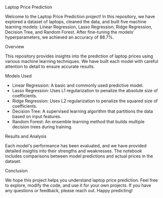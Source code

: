 Laptop Price Prediction

Welcome to the Laptop Price Prediction project! In this repository, we have explored a dataset of laptops, cleaned the data, and built five machine learning models: Linear Regression, Lasso Regression, Ridge Regression, Decision Tree, and Random Forest. After fine-tuning the models' hyperparameters, we achieved an accuracy of 88.7%.

Overview

This repository provides insights into the prediction of laptop prices using various machine learning techniques. We have built each model with careful attention to detail to ensure accurate results.

Models Used

- Linear Regression: A basic and commonly used predictive model.
- Lasso Regression: Uses L1 regularization to penalize the absolute size of coefficients.
- Ridge Regression: Uses L2 regularization to penalize the squared size of coefficients.
- Decision Tree: A supervised learning algorithm that partitions the data based on input features.
- Random Forest: An ensemble learning method that builds multiple decision trees during training.

Results and Analysis

Each model's performance has been evaluated, and we have provided detailed insights into their strengths and weaknesses. The notebook includes comparisons between model predictions and actual prices in the dataset.

Conclusion

We hope this project helps you understand laptop price prediction. Feel free to explore, modify the code, and use it for your own projects. If you have any questions or feedback, please reach out. Happy predicting!
